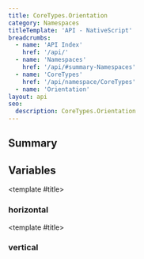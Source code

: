 ```yaml
---
title: CoreTypes.Orientation
category: Namespaces
titleTemplate: 'API - NativeScript'
breadcrumbs: 
  - name: 'API Index'
    href: '/api/'
  - name: 'Namespaces'
    href: '/api/#summary-Namespaces'
  - name: 'CoreTypes'
    href: '/api/namespace/CoreTypes'
  - name: 'Orientation'
layout: api
seo:
  description: CoreTypes.Orientation
---
```


<!-- This page is auto generated, do not edit manually. -->
<!-- Run "yarn generate:api-docs" to regenerate -->

<script setup lang="ts">
  import { provide } from "vue";
  import API_DATA from "./CoreTypes-Orientation.data.json";
  
  provide('API_DATA', API_DATA);
</script>

<APIRefHierarchy v-once />

## <Heading ignore>Summary</Heading>

<APIRefSummary v-once />

## Variables

<div class="isConst">

<APIRef for="4870" v-once>

<template #title>

### horizontal

</template>

</APIRef>

</div>

<div class="isConst">

<APIRef for="4871" v-once>

<template #title>

### vertical

</template>

</APIRef>

</div>

